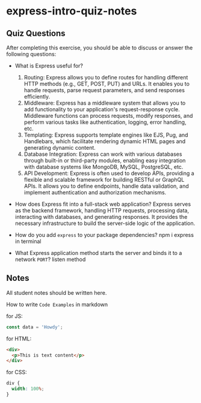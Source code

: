 # express-intro-quiz-notes

## Quiz Questions

After completing this exercise, you should be able to discuss or answer the following questions:

- What is Express useful for?

  1. Routing: Express allows you to define routes for handling different HTTP methods (e.g., GET, POST, PUT) and URLs. It enables you to handle requests, parse request parameters, and send responses efficiently.
  2. Middleware: Express has a middleware system that allows you to add functionality to your application's request-response cycle. Middleware functions can process requests, modify responses, and perform various tasks like authentication, logging, error handling, etc.
  3. Templating: Express supports template engines like EJS, Pug, and Handlebars, which facilitate rendering dynamic HTML pages and generating dynamic content.
  4. Database Integration: Express can work with various databases through built-in or third-party modules, enabling easy integration with database systems like MongoDB, MySQL, PostgreSQL, etc.
  5. API Development: Express is often used to develop APIs, providing a flexible and scalable framework for building RESTful or GraphQL APIs. It allows you to define endpoints, handle data validation, and implement authentication and authorization mechanisms.

- How does Express fit into a full-stack web application?
  Express serves as the backend framework, handling HTTP requests, processing data, interacting with databases, and generating responses. It provides the necessary infrastructure to build the server-side logic of the application.

- How do you add `express` to your package dependencies?
  npm i express in terminal

- What Express application method starts the server and binds it to a network `PORT`?
  listen method

## Notes

All student notes should be written here.

How to write `Code Examples` in markdown

for JS:

```javascript
const data = 'Howdy';
```

for HTML:

```html
<div>
  <p>This is text content</p>
</div>
```

for CSS:

```css
div {
  width: 100%;
}
```
